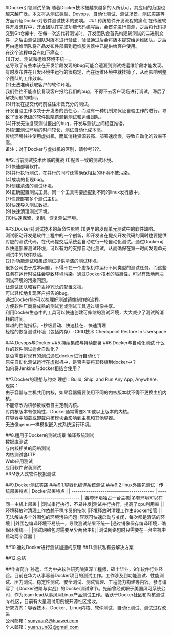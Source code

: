 #Docker引领测试革新
随着Docker技术被越来越多的人所认可，其应用的范围也越来越广泛。本文将从测试类型、Devops、自动化测试、测试场景、测试实践等方面介绍Docker对软件测试技术的影响。
##1.传统软件开发流程的痛点
在传统软件开发流程中，开发团队在完成功能代码编写后，会首先进行自测，之后将代码提交到Git仓库中。在每一次迭代转测试时，开发团队会首先构建转测试的二进制文件，之后由测试团队对版本进行验证，验证通过后会将版本提交给运维团队。之后再由运维团队将产品发布件部署到运维服务器中已提供给客户使用。<br>
在这个流程中会有如下痛点：<br>
(1)开发、测试和运维环境不统一。<br>
这导致了有些本该在开发阶段发现的bug可能会遗漏到测试或运维阶段才能发现。有时发布件在开发环境中运行的很稳定，而在运维环境中就挂掉了，从而影响到整个团队的工作效率。<br>
(2)无法准确获取客户的软件环境。<br>
我们往往不能直接复现客户报给我们的bug，不得不去客户现场进行调试，滞后了解决问题的时间。<br>
(3)开发在提交代码前往往未做充分的测试。<br>
开发自验工作取决于开发者的责任心，而没有一种机制来保证自验工作的进行。导致了很多低级的软件缺陷遗漏到测试和运维团队。<br>
(4)开发无法复现测试报出的bug，开发与测试之间相互推诿。<br>
(5)配置测试环境的时间较长，测试自动化成本高。<br>
传统环境往往使用虚拟机，而其消耗资源较高、部署速度慢，导致自动化的效率不高。<br>
备注：对于Docker与虚拟机的区别，请参考???。

##2.当前测试技术面临的挑战
(1)配置一致的测试环境。<br>
(2)快速部署软件。<br>
(3)并行执行测试，在并行的同时还需确保相互的环境不被污染。<br>
(4)成功的复现bug。<br>
(5)创建清洁的测试环境。<br>
(6)正确配置测试工具。同一个工具需要适配到不同的linux发行版中。<br>
(7)快速部署多个测试主机。<br>
(8)快速导入测试数据。<br>
(9)快速清理测试环境。<br>
(10)快速保留、复制、恢复测试环境。<br>

##3.Docker对测试技术的革命性影响
(1)更早的发现单元测试中的软件缺陷。<br>
测试驱动开发是软件工程中的一个创新，即开发者在提交开发代码的同时也要提供对应的测试代码，在代码提交后系统会自动进行一轮自动化测试。通过Docker可以快速部署测试环境，可以有力的支撑自动化测试，从而确保在第一时间发现单元测试中的软件缺陷。<br>
(2)为功能测试和集成测试提供清洁的测试环境。<br>
很多公司由于成本问题，不得不在一个虚拟机中运行不同类型的测试任务。而这些任务在运行时往往会导致环境污染。通过Docker技术的隔离性，可以有效地解决测试环境的污染问题。<br>
让测试团队和客户丢掉冗长的配置文档。<br>
可以轻松地复现客户报告的bug。<br>
通过Dockerfile可以梳理好测试镜像制作的流程。<br>
方便软件厂商将成熟的测试套或测试工具通过镜像共享。<br>
利用Docker生态中的工具可以快速创建可伸缩的测试环境，大大减少了测试所消耗的时间。<br>
优越的性能指标。-秒级启动、快速挂在、快速清理<br>
轻松的恢复测试环境（包括内存）-CRIU技术 Checkpoint Restore In Userspace<br>

##4.Devops与Docker
##5.持续集成与持续部署
##6.Docker与自动化测试
什么样的软件测试适合自动化？<br>
是否需要将现有的测试通过docker进行自动化？<br>
原先自动化测试运行在虚拟机中，是否需要将其移植到docker中？<br>
如何将Jenkins与docker相结合使用？<br>

##7.Docker的理想与约束
理想：Build, Ship, and Run Any App, Anywhere.<br>
现实：<br>
由于容器与主机共用内核，如果容器需要使用不同的内核版本就不得不更换主机内核。<br>
不能修改内核参数或者自主定制内核。<br>
对内核版本有依赖性，Docker通常需要3.10或以上版本的内核。<br>
在容器中加载或卸载内核模块会影响到主机和其他容器。<br>
无法像qemu一样模拟嵌入式系统运行环境。<br>

##8.适用于Docker的测试场景
编译系统测试<br>
数据库测试<br>
与内核相关的网络测试<br>
内核测试套LTP<br>
Web应用测试<br>
应用软件安装测试<br>
ARM嵌入式软件模拟测试<br>




##9.Docker测试实践
###9.1.容器化编译系统测试
###9.2.linux外围包测试
| 传统部署特点                                       | Docker部署特点                                       |
| ---------------------------------------- | ---------------------------------------- |
|每套环境独占一台主机|多套环境可以在同一主机上部署 |
|测试串行执行，不易并发|测试并行执行，提高了cpu利用率 |
|环境释放时清理工作依赖于程序员的技能 |环境释放时清理工作由docker接管 |
|无法解决多个外围包的环境污染问题 |容器可快速启动与关闭，每次都是清洁的环境 |
|外围包编译环境不易统一，导致测试结果不统一 |通过镜像保存编译环境，确保环境统一 |
|测试网络包时需要至少两台主机 |测试网络包时只需要在一台主机中启动两个容器 |

##10.通过Docker进行测试加速的原理
##11.测试私有云解决方案

##12.总结

##作者简介
孙远，华为中央软件研究院资深工程师，硕士毕业，9年软件行业经验。目前在华为从事容器Docker项目的测试工作。工作涉及到功能测试、性能测试、压力测试、稳定性测试、安全测试、测试管理、工程能力构建等内容。参与编写了《Docker进阶与实战》的Docker测试章节。先前曾经就职于美国风河系统公司，作为team lead从事风河Linux产品测试工作。活跃于Docker社区和内核测试ltp社区，目前有大量测试用例被开源社区接收。<br>
研究方向：容器技术、Docker、Linux内核、软件测试、自动化测试、测试过程改进<br>
公司邮箱：sunyuan3@huawei.com<br>
个人邮箱：yuan.sun82@gmail.com<br>
